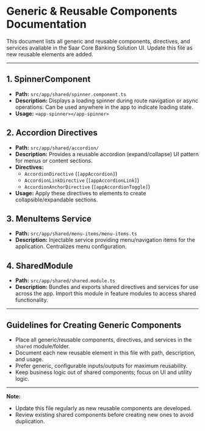 # Generic & Reusable Components Documentation

This document lists all generic and reusable components, directives, and services available in the Saar Core Banking Solution UI. Update this file as new reusable elements are added.

---

## 1. SpinnerComponent
- **Path:** `src/app/shared/spinner.component.ts`
- **Description:** Displays a loading spinner during route navigation or async operations. Can be used anywhere in the app to indicate loading state.
- **Usage:** `<app-spinner></app-spinner>`

## 2. Accordion Directives
- **Path:** `src/app/shared/accordion/`
- **Description:** Provides a reusable accordion (expand/collapse) UI pattern for menus or content sections.
- **Directives:**
  - `AccordionDirective` (`[appAccordion]`)
  - `AccordionLinkDirective` (`[appAccordionLink]`)
  - `AccordionAnchorDirective` (`[appAccordionToggle]`)
- **Usage:** Apply these directives to elements to create collapsible/expandable sections.

## 3. MenuItems Service
- **Path:** `src/app/shared/menu-items/menu-items.ts`
- **Description:** Injectable service providing menu/navigation items for the application. Centralizes menu configuration.

## 4. SharedModule
- **Path:** `src/app/shared/shared.module.ts`
- **Description:** Bundles and exports shared directives and services for use across the app. Import this module in feature modules to access shared functionality.

---

## Guidelines for Creating Generic Components
- Place all generic/reusable components, directives, and services in the `shared` module/folder.
- Document each new reusable element in this file with path, description, and usage.
- Prefer generic, configurable inputs/outputs for maximum reusability.
- Keep business logic out of shared components; focus on UI and utility logic.

---

**Note:**
- Update this file regularly as new reusable components are developed.
- Review existing shared components before creating new ones to avoid duplication.
